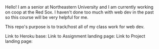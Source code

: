 Hello! I am a senior at Northeastern University and I am currently working on coop at the Red Sox. I haven't done too much with web dev in the past so this course will be very helpful for me.

This repo's purpose is to track/host all of my class work for web dev.

Link to Heroku base:
Link to Assignment landing page:
Link to Project landing page: